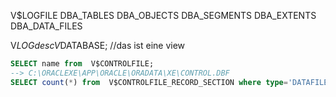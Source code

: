 
V$LOGFILE
DBA_TABLES
DBA_OBJECTS
DBA_SEGMENTS
DBA_EXTENTS
DBA_DATA_FILES

V$LOG
desc V$DATABASE; //das ist eine view

```sql
SELECT name from  V$CONTROLFILE; 
--> C:\ORACLEXE\APP\ORACLE\ORADATA\XE\CONTROL.DBF
SELECT count(*) from  V$CONTROLFILE_RECORD_SECTION where type='DATAFILE';
```
